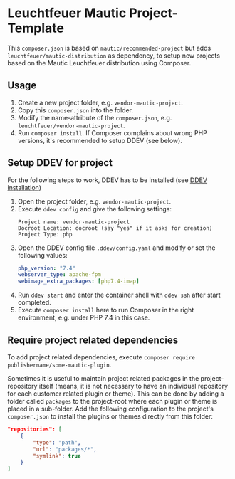 # Leuchtfeuer Mautic Project-Template

This `composer.json` is based on `mautic/recommended-project` but adds `leuchtfeuer/mautic-distribution` as dependency,
to setup new projects based on the Mautic Leuchtfeuer distribution using Composer.

## Usage
1. Create a new project folder, e.g. `vendor-mautic-project`.
2. Copy this `composer.json` into the folder.
3. Modify the name-attribute of the `composer.json`, e.g. `leuchtfeuer/vendor-mautic-project`.
4. Run `composer install`. If Composer complains about wrong PHP versions, it's recommended to setup DDEV (see below).

## Setup DDEV for project
For the following steps to work, DDEV has to be installed (see [DDEV installation](https://ddev.readthedocs.io/en/latest/users/install/ddev-installation/)) 
1. Open the project folder, e.g. `vendor-mautic-project`.
2. Execute `ddev config` and give the following settings:
   ```
   Project name: vendor-mautic-project
   Docroot Location: docroot (say "yes" if it asks for creation)
   Project Type: php
   ```
3. Open the DDEV config file `.ddev/config.yaml` and modify or set the following values:
   ```yaml
   php_version: "7.4"
   webserver_type: apache-fpm
   webimage_extra_packages: [php7.4-imap]
   ```
4. Run `ddev start` and enter the container shell with `ddev ssh` after start completed.
5. Execute `composer install` here to run Composer in the right environment, e.g. under PHP 7.4 in this case.

## Require project related dependencies
To add project related dependencies, execute `composer require publishername/some-mautic-plugin`.

Sometimes it is useful to maintain project related packages in the project-repository itself (means, it is not
necessary to have an individual repository for each customer related plugin or theme). This can be done by adding
a folder called `packages` to the project-root where each plugin or theme is placed in a sub-folder. Add the
following configuration to the project's `composer.json` to install the plugins or themes directly from this folder:
```json
"repositories": [
    {
        "type": "path",
        "url": "packages/*",
        "symlink": true
    }
]
```
